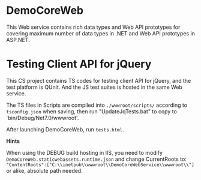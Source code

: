 # DemoCoreWeb

This Web service contains rich data types and Web API prototypes for covering maximum number of data types in .NET and Web API prototypes in ASP.NET.

# Testing Client API for jQuery

This CS project contains TS codes for testing client API for jQuery, and the test platform is QUnit. And the JS test suites is hosted in the same Web service.

The TS files in Scripts are compiled into `./wwwroot/scripts/` according to `tsconfig.json` when saving, then run "UpdateJqTests.bat" to copy to `bin/Debug/Net7.0/wwwroot'.

After launching DemoCoreWeb, run `tests.html`.


**Hints**

When using the DEBUG build hosting in IIS, you need to modify `DemoCoreWeb.staticwebassets.runtime.json` and change CurrentRoots to:
`"ContentRoots":["C:\\inetpub\\wwwroot\\DemoCoreWebService\\wwwroot\\"]` or alike, absolute path needed.
